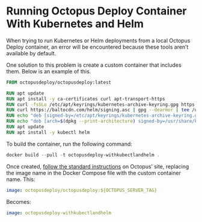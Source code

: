 # Running Octopus Deploy Container With Kubernetes and Helm

When trying to run Kubernetes or Helm deployments from a local Octopus Deploy container, an error will be encountered because these tools aren’t available by default.

One solution to this problem is create a custom container that includes them. Below is an example of this.

```Dockerfile
FROM octopusdeploy/octopusdeploy:latest

RUN apt update
RUN apt install -y ca-certificates curl apt-transport-https
RUN curl -fsSLo /etc/apt/keyrings/kubernetes-archive-keyring.gpg https://packages.cloud.google.com/apt/doc/apt-key.gpg
RUN curl https://baltocdn.com/helm/signing.asc | gpg --dearmor | tee /usr/share/keyrings/helm.gpg > /dev/null
RUN echo "deb [signed-by=/etc/apt/keyrings/kubernetes-archive-keyring.gpg] https://apt.kubernetes.io/ kubernetes-xenial main" | tee /etc/apt/sources.list.d/kubernetes.list
RUN echo "deb [arch=$(dpkg --print-architecture) signed-by=/usr/share/keyrings/helm.gpg] https://baltocdn.com/helm/stable/debian/ all main" | tee /etc/apt/sources.list.d/helm-stable-debian.list
RUN apt update
RUN apt install -y kubectl helm
```

To build the container, run the following command:

```powershell
docker build --pull -t octopusdeploy-withkubectlandhelm .
```

Once created, [follow the standard instructions](https://octopus.com/docs/installation/octopus-server-linux-container/docker-compose-linux) on Octopus’ site, replacing the image name in the Docker Compose file with the custom container name. This:

```yaml
image: octopusdeploy/octopusdeploy:${OCTOPUS_SERVER_TAG}
```

Becomes:

```yaml
image: octopusdeploy-withkubectlandhelm
```